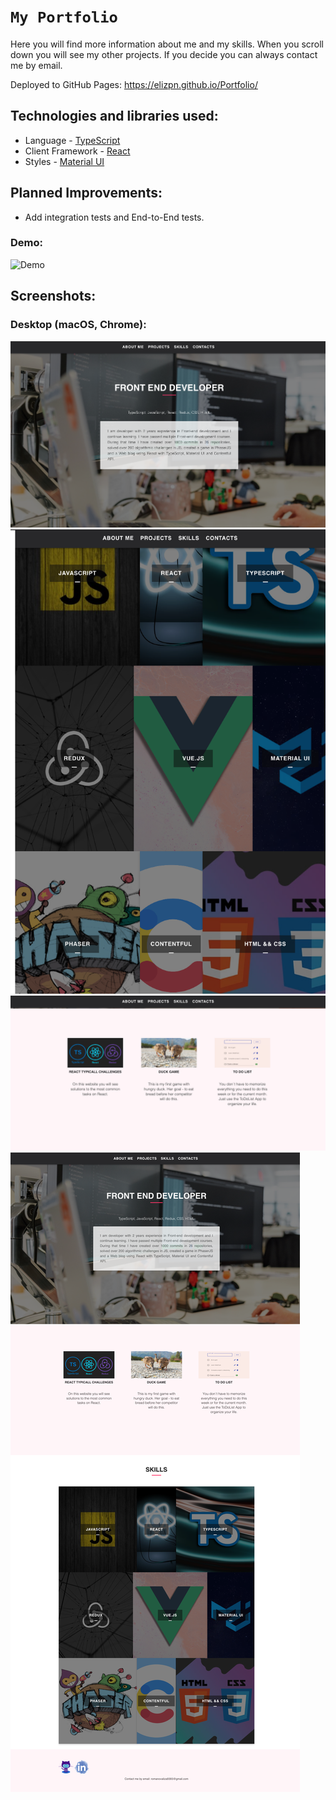 
# `My Portfolio`

Here you will find more information about me and my skills. When you scroll down you will see my other projects. If you decide you can always contact me by email. 

Deployed to GitHub Pages: https://elizpn.github.io/Portfolio/



## Technologies and libraries used: 

-  Language - [TypeScript](https://www.typescriptlang.org/)
-  Client Framework - [React](https://reactjs.org)
-  Styles - [Material UI](https://mui.com/) 



## Planned Improvements: 
- Add integration tests and End-to-End tests.


### Demo: 
  <img src="./public/portfolio.gif" title="Demo"/>


## Screenshots:

### Desktop (macOS, Chrome):

  <img src="./public/screenshots/about.png" title="About"/>
    <img src="./public/screenshots/skills.png" title="Skills"/>
        <img src="./public/screenshots/projects.png" title="Projects"/>
            <img src="./public/screenshots/full_screen.png" title="Full"/>


